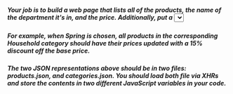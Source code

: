 ##### Your job is to build a web page that lists all of the products, the name of the department it's in, and the price. Additionally, put a <select> element at the top of the page that contains all possible values of the season_discount key in the categories file. As soon as you select one of the seasons, all prices on the page should immediately be discounted by the corresponding percentage.

##### For example, when Spring is chosen, all products in the corresponding Household category should have their prices updated with a 15% discount off the base price.

##### The two JSON representations above should be in two files: products.json, and categories.json. You should load both file via XHRs and store the contents in two different JavaScript variables in your code.